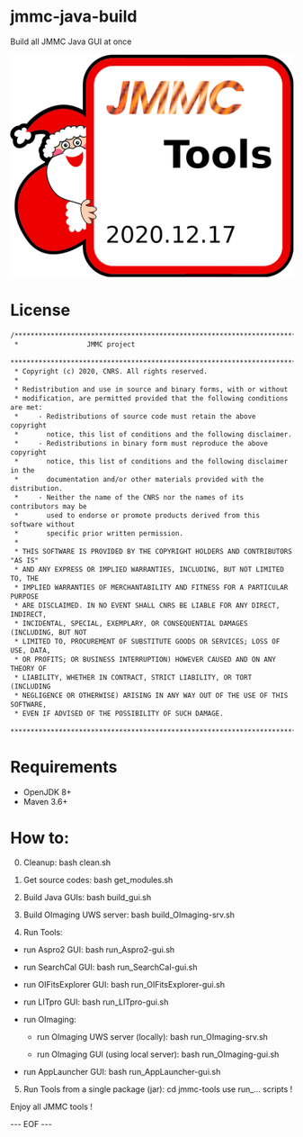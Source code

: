 # jmmc-java-build
Build all JMMC Java GUI at once

<img src="https://raw.githubusercontent.com/JMMC-OpenDev/jmmc-java-build/main/jmmc-tools/jmmc-tools-logo-noel-vect.png" alt="logo"/>

# License
```
/*******************************************************************************
 *                 JMMC project
 *******************************************************************************
 * Copyright (c) 2020, CNRS. All rights reserved.
 *
 * Redistribution and use in source and binary forms, with or without
 * modification, are permitted provided that the following conditions are met:
 *     - Redistributions of source code must retain the above copyright
 *       notice, this list of conditions and the following disclaimer.
 *     - Redistributions in binary form must reproduce the above copyright
 *       notice, this list of conditions and the following disclaimer in the
 *       documentation and/or other materials provided with the distribution.
 *     - Neither the name of the CNRS nor the names of its contributors may be
 *       used to endorse or promote products derived from this software without
 *       specific prior written permission.
 *
 * THIS SOFTWARE IS PROVIDED BY THE COPYRIGHT HOLDERS AND CONTRIBUTORS "AS IS"
 * AND ANY EXPRESS OR IMPLIED WARRANTIES, INCLUDING, BUT NOT LIMITED TO, THE
 * IMPLIED WARRANTIES OF MERCHANTABILITY AND FITNESS FOR A PARTICULAR PURPOSE
 * ARE DISCLAIMED. IN NO EVENT SHALL CNRS BE LIABLE FOR ANY DIRECT, INDIRECT,
 * INCIDENTAL, SPECIAL, EXEMPLARY, OR CONSEQUENTIAL DAMAGES (INCLUDING, BUT NOT
 * LIMITED TO, PROCUREMENT OF SUBSTITUTE GOODS OR SERVICES; LOSS OF USE, DATA,
 * OR PROFITS; OR BUSINESS INTERRUPTION) HOWEVER CAUSED AND ON ANY THEORY OF
 * LIABILITY, WHETHER IN CONTRACT, STRICT LIABILITY, OR TORT (INCLUDING
 * NEGLIGENCE OR OTHERWISE) ARISING IN ANY WAY OUT OF THE USE OF THIS SOFTWARE,
 * EVEN IF ADVISED OF THE POSSIBILITY OF SUCH DAMAGE.
 ******************************************************************************/
```


# Requirements
- OpenJDK 8+
- Maven 3.6+


# How to:

0. Cleanup:
bash clean.sh


1. Get source codes:
bash get_modules.sh


2. Build Java GUIs:
bash build_gui.sh


3. Build OImaging UWS server:
bash build_OImaging-srv.sh


4. Run Tools:
- run Aspro2 GUI:
    bash run_Aspro2-gui.sh

- run SearchCal GUI:
    bash run_SearchCal-gui.sh

- run OIFitsExplorer GUI:
    bash run_OIFitsExplorer-gui.sh

- run LITpro GUI:
    bash run_LITpro-gui.sh

- run OImaging:
    - run OImaging UWS server (locally):
        bash run_OImaging-srv.sh

    - run OImaging GUI (using local server):
        bash run_OImaging-gui.sh

- run AppLauncher GUI:
    bash run_AppLauncher-gui.sh

5. Run Tools from a single package (jar):
cd jmmc-tools
    use run_... scripts !
    

Enjoy all JMMC tools !

--- EOF ---

